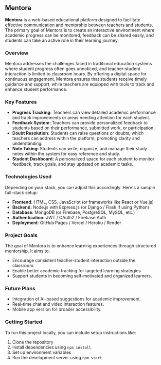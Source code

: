 ## Mentora

**Mentora** is a web-based educational platform designed to facilitate effective communication and mentorship between teachers and students. The primary goal of Mentora is to create an interactive environment where academic progress can be monitored, feedback can be shared easily, and students can take an active role in their learning journey.

### Overview

Mentora addresses the challenges faced in traditional education systems where student progress often goes unnoticed, and teacher-student interaction is limited to classroom hours. By offering a digital space for continuous engagement, Mentora ensures that students receive timely guidance and support, while teachers are equipped with tools to track and enhance student performance.

### Key Features

- **Progress Tracking:** Teachers can view detailed academic performance and track improvements or areas needing attention for each student.
- **Feedback System:** Teachers can provide personalized feedback to students based on their performance, submitted work, or participation.
- **Doubt Resolution:** Students can raise questions or doubts, which teachers can address within the platform, promoting clarity and understanding.
- **Note Taking:** Students can write, organize, and manage their study notes within the system for easy reference and study.
- **Student Dashboard:** A personalized space for each student to monitor feedback, track goals, and stay updated on academic tasks.

### Technologies Used

Depending on your stack, you can adjust this accordingly. Here's a sample full-stack setup:

- **Frontend:** HTML, CSS, JavaScript (or frameworks like React or Vue.js)
- **Backend:** Node.js with Express.js (or Django / Flask if using Python)
- **Database:** MongoDB (or Firebase, PostgreSQL, MySQL, etc.)
- **Authentication:** JWT / OAuth2 / Firebase Auth
- **Deployment:** GitHub Pages / Vercel / Heroku / Render

### Project Goals

The goal of Mentora is to enhance learning experiences through structured mentorship. It aims to:

- Encourage consistent teacher-student interaction outside the classroom.
- Enable better academic tracking for targeted learning strategies.
- Support students in becoming self-motivated and organized learners.

### Future Plans

- Integration of AI-based suggestions for academic improvement.
- Real-time chat and video interaction features.
- Mobile app version for broader accessibility.

### Getting Started

To run this project locally, you can include setup instructions like:

1. Clone the repository  
2. Install dependencies using `npm install`  
3. Set up environment variables  
4. Run the development server using `npm start`  


